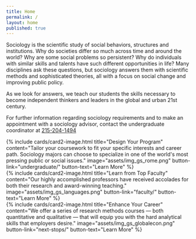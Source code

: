 ```yaml
---
title: Home
permalink: /
layout: home
published: true
---
```


Sociology is the scientific study of social behaviors, structures and institutions. Why do societies differ so much across time and around the world? Why are some social problems so persistent? Why do individuals with similar skills and talents have such different opportunities in life? Many disciplines ask these questions, but sociology answers them with scientific methods and sophisticated theories, all with a focus on social change and improving public policy.

As we look for answers, we teach our students the skills necessary to become independent thinkers and leaders in the global and urban 21st century.

For further information regarding sociology requirements and to make an appointment with a sociology advisor, contact the undergraduate coordinator at [215-204-1494](tel:2152041494)

<div class="row">
<div class="col m12 l4">{% include cards/card2-image.html title="Design Your Program" content="Tailor your coursework to fit your specific interests and career path. Sociology majors can choose to specialize in one of the world's most pressing public or social issues." image="assets/img_gs_rome.png"  button-link="undergraduate/" button-text="Learn More" %}</div>
<div class="col m12 l4">{% include cards/card2-image.html title="Learn from Top Faculty" content="Our highly accomplished professors have received accolades for both their research and award-winning teaching." image="assets/img_gs_languages.png" button-link="faculty/" button-text="Learn More" %}</div>
<div class="col m12 l4">{% include cards/card2-image.html title="Enhance Your Career" content="We offer a series of research methods courses — both quantitative and qualitative — that will equip you with the hard analytical skills that employers desire." image="assets/img_gs_globalecon.png"  button-link="next-stops/" button-text="Learn More" %}</div>
</div>
